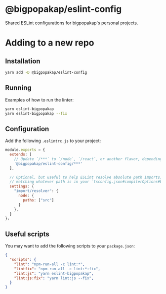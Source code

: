 @bigpopakap/eslint-config
=========================

Shared ESLint configurations for bigpopakap's personal projects.

# Adding to a new repo

## Installation

```bash
yarn add -D @bigpopakap/eslint-config
```

## Running

Examples of how to run the linter:
```bash
yarn eslint-bigpopakap
yarn eslint-bigpopakap --fix
```

## Configuration

Add the following `.eslintrc.js` to your project:
```js
module.exports = {
  extends: [
    // Update `/***` to `/node`, `/react`, or another flavor, depending on what kind of project you have.
    '@bigpopakap/eslint-config/***'
  ],

  // Optional, but useful to help ESLint resolve absolute path imports,
  // matching whatever path is in your `tsconfig.json#compilerOptions#baseUrl`.
  settings: {
    "import/resolver": {
      node: {
        paths: ["src"]
      }
    },
  }
};
```

## Useful scripts

You may want to add the following scripts to your `package.json`:
```json
{
  "scripts": {
    "lint": "npm-run-all -c lint:*",
    "lintfix": "npm-run-all -c lint:*:fix",
    "lint:js": "yarn eslint-bigpopakap",
    "lint:js:fix": "yarn lint:js --fix",
  }
}
```
